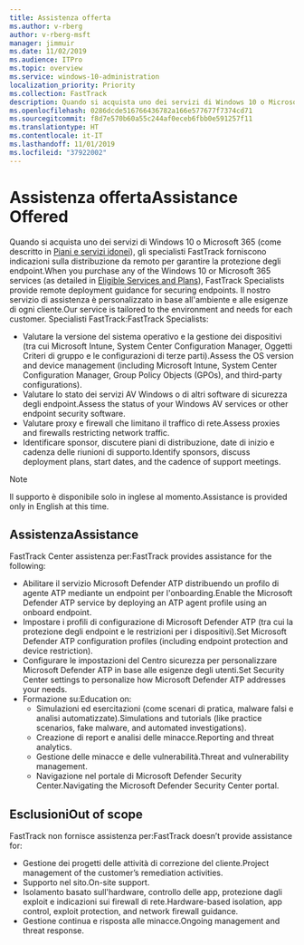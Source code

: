 ```yaml
---
title: Assistenza offerta
ms.author: v-rberg
author: v-rberg-msft
manager: jimmuir
ms.date: 11/02/2019
ms.audience: ITPro
ms.topic: overview
ms.service: windows-10-administration
localization_priority: Priority
ms.collection: FastTrack
description: Quando si acquista uno dei servizi di Windows 10 o Microsoft 365, gli specialisti FastTrack forniscono indicazioni sulla distribuzione da remoto per garantire la protezione degli endpoint. Il nostro servizio di assistenza è personalizzato in base all'ambiente e alle esigenze di ogni cliente.
ms.openlocfilehash: 0286dcde516766436782a166e577677f7374cd71
ms.sourcegitcommit: f8d7e570b60a55c244af0eceb6fbb0e591257f11
ms.translationtype: HT
ms.contentlocale: it-IT
ms.lasthandoff: 11/01/2019
ms.locfileid: "37922002"
---
```

# <a name="assistance-offered"></a><span data-ttu-id="2c0aa-104">Assistenza offerta</span><span class="sxs-lookup"><span data-stu-id="2c0aa-104">Assistance Offered</span></span>  

<span data-ttu-id="2c0aa-105">Quando si acquista uno dei servizi di Windows 10 o Microsoft 365 (come descritto in [Piani e servizi idonei](M365-eligible-services-and-plans.md)), gli specialisti FastTrack forniscono indicazioni sulla distribuzione da remoto per garantire la protezione degli endpoint.</span><span class="sxs-lookup"><span data-stu-id="2c0aa-105">When you purchase any of the Windows 10 or Microsoft 365 services (as detailed in [Eligible Services and Plans](M365-eligible-services-and-plans.md)), FastTrack Specialists provide remote deployment guidance for securing endpoints.</span></span> <span data-ttu-id="2c0aa-106">Il nostro servizio di assistenza è personalizzato in base all'ambiente e alle esigenze di ogni cliente.</span><span class="sxs-lookup"><span data-stu-id="2c0aa-106">Our service is tailored to the environment and needs for each customer.</span></span> <span data-ttu-id="2c0aa-107">Specialisti FastTrack:</span><span class="sxs-lookup"><span data-stu-id="2c0aa-107">FastTrack Specialists:</span></span>
- <span data-ttu-id="2c0aa-108">Valutare la versione del sistema operativo e la gestione dei dispositivi (tra cui Microsoft Intune, System Center Configuration Manager, Oggetti Criteri di gruppo e le configurazioni di terze parti).</span><span class="sxs-lookup"><span data-stu-id="2c0aa-108">Assess the OS version and device management (including Microsoft Intune, System Center Configuration Manager, Group Policy Objects (GPOs), and third-party configurations).</span></span>
- <span data-ttu-id="2c0aa-109">Valutare lo stato dei servizi AV Windows o di altri software di sicurezza degli endpoint.</span><span class="sxs-lookup"><span data-stu-id="2c0aa-109">Assess the status of your Windows AV services or other endpoint security software.</span></span>
- <span data-ttu-id="2c0aa-110">Valutare proxy e firewall che limitano il traffico di rete.</span><span class="sxs-lookup"><span data-stu-id="2c0aa-110">Assess proxies and firewalls restricting network traffic.</span></span>
- <span data-ttu-id="2c0aa-111">Identificare sponsor, discutere piani di distribuzione, date di inizio e cadenza delle riunioni di supporto.</span><span class="sxs-lookup"><span data-stu-id="2c0aa-111">Identify sponsors, discuss deployment plans, start dates, and the cadence of support meetings.</span></span>

> [!NOTE]
> <span data-ttu-id="2c0aa-112">Il supporto è disponibile solo in inglese al momento.</span><span class="sxs-lookup"><span data-stu-id="2c0aa-112">Assistance is provided only in English at this time.</span></span> 

## <a name="assistance"></a><span data-ttu-id="2c0aa-113">Assistenza</span><span class="sxs-lookup"><span data-stu-id="2c0aa-113">Assistance</span></span>

<span data-ttu-id="2c0aa-114">FastTrack Center assistenza per:</span><span class="sxs-lookup"><span data-stu-id="2c0aa-114">FastTrack provides assistance for the following:</span></span>
- <span data-ttu-id="2c0aa-115">Abilitare il servizio Microsoft Defender ATP distribuendo un profilo di agente ATP mediante un endpoint per l'onboarding.</span><span class="sxs-lookup"><span data-stu-id="2c0aa-115">Enable the Microsoft Defender ATP service by deploying an ATP agent profile using an onboard endpoint.</span></span>
- <span data-ttu-id="2c0aa-116">Impostare i profili di configurazione di Microsoft Defender ATP (tra cui la protezione degli endpoint e le restrizioni per i dispositivi).</span><span class="sxs-lookup"><span data-stu-id="2c0aa-116">Set Microsoft Defender ATP configuration profiles (including endpoint protection and device restriction).</span></span>
- <span data-ttu-id="2c0aa-117">Configurare le impostazioni del Centro sicurezza per personalizzare Microsoft Defender ATP in base alle esigenze degli utenti.</span><span class="sxs-lookup"><span data-stu-id="2c0aa-117">Set Security Center settings to personalize how Microsoft Defender ATP addresses your needs.</span></span>
- <span data-ttu-id="2c0aa-118">Formazione su:</span><span class="sxs-lookup"><span data-stu-id="2c0aa-118">Education on:</span></span>
    - <span data-ttu-id="2c0aa-119">Simulazioni ed esercitazioni (come scenari di pratica, malware falsi e analisi automatizzate).</span><span class="sxs-lookup"><span data-stu-id="2c0aa-119">Simulations and tutorials (like practice scenarios, fake malware, and automated investigations).</span></span>
    - <span data-ttu-id="2c0aa-120">Creazione di report e analisi delle minacce.</span><span class="sxs-lookup"><span data-stu-id="2c0aa-120">Reporting and threat analytics.</span></span>
    - <span data-ttu-id="2c0aa-121">Gestione delle minacce e delle vulnerabilità.</span><span class="sxs-lookup"><span data-stu-id="2c0aa-121">Threat and vulnerability management.</span></span>
    - <span data-ttu-id="2c0aa-122">Navigazione nel portale di Microsoft Defender Security Center.</span><span class="sxs-lookup"><span data-stu-id="2c0aa-122">Navigating the Microsoft Defender Security Center portal.</span></span>

## <a name="out-of-scope"></a><span data-ttu-id="2c0aa-123">Esclusioni</span><span class="sxs-lookup"><span data-stu-id="2c0aa-123">Out of scope</span></span>

<span data-ttu-id="2c0aa-124">FastTrack non fornisce assistenza per:</span><span class="sxs-lookup"><span data-stu-id="2c0aa-124">FastTrack doesn’t provide assistance for:</span></span>
- <span data-ttu-id="2c0aa-125">Gestione dei progetti delle attività di correzione del cliente.</span><span class="sxs-lookup"><span data-stu-id="2c0aa-125">Project management of the customer’s remediation activities.</span></span>
- <span data-ttu-id="2c0aa-126">Supporto nel sito.</span><span class="sxs-lookup"><span data-stu-id="2c0aa-126">On-site support.</span></span>
- <span data-ttu-id="2c0aa-127">Isolamento basato sull'hardware, controllo delle app, protezione dagli exploit e indicazioni sui firewall di rete.</span><span class="sxs-lookup"><span data-stu-id="2c0aa-127">Hardware-based isolation, app control, exploit protection, and network firewall guidance.</span></span>
- <span data-ttu-id="2c0aa-128">Gestione continua e risposta alle minacce.</span><span class="sxs-lookup"><span data-stu-id="2c0aa-128">Ongoing management and threat response.</span></span>

